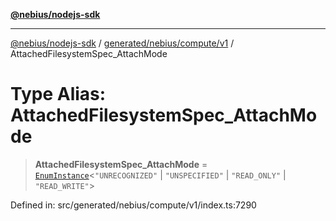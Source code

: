 [**@nebius/nodejs-sdk**](../../../../../README.md)

---

[@nebius/nodejs-sdk](../../../../../README.md) / [generated/nebius/compute/v1](../README.md) / AttachedFilesystemSpec_AttachMode

# Type Alias: AttachedFilesystemSpec_AttachMode

> **AttachedFilesystemSpec_AttachMode** = [`EnumInstance`](../../../../../runtime/protos/enum/type-aliases/EnumInstance.md)\<`"UNRECOGNIZED"` \| `"UNSPECIFIED"` \| `"READ_ONLY"` \| `"READ_WRITE"`\>

Defined in: src/generated/nebius/compute/v1/index.ts:7290
